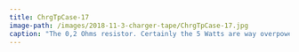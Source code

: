 ```yaml
---
title: ChrgTpCase-17
image-path: /images/2018-11-3-charger-tape/ChrgTpCase-17.jpg
caption: "The 0,2 Ohms resistor. Certainly the 5 Watts are way overpowered, I just had this one at hand. Any common 0,25 Watts resistor will do."
---
```

